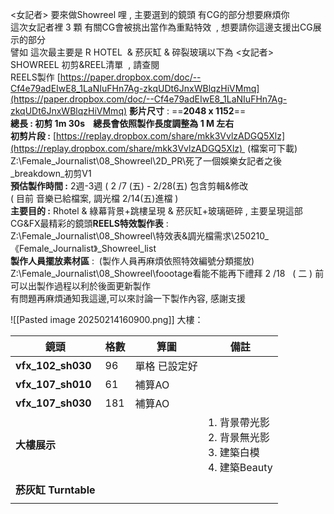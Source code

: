 <女記者> 要來做Showreel 哩 , 主要選到的鏡頭 有CG的部分想要麻煩你  
這次女記者裡 3 顆 有關CG會被挑出當作為重點特效  , 想要請你這邊支援出CG展示的部分  
譬如 這次最主要是 R HOTEL  & 菸灰缸 & 碎裂玻璃以下為 <女記者>  SHOWREEL 初剪&REEL清單  , 請查閱   
REELS製作 [https://paper.dropbox.com/doc/--Cf4e79adEIwE8_1LaNIuFHn7Ag-zkqUDt6JnxWBlqzHiVMmq](https://paper.dropbox.com/doc/--Cf4e79adEIwE8_1LaNIuFHn7Ag-zkqUDt6JnxWBlqzHiVMmq)
**影片尺寸** : ==**2048 x 1152**==  
**總長 : 初剪 1m 30s    總長會依照製作長度調整為 1 M 左右**  
**初剪片段 :** [https://replay.dropbox.com/share/mkk3VvlzADGQ5Xlz](https://replay.dropbox.com/share/mkk3VvlzADGQ5Xlz)  (檔案可下載)  
Z:\Female_Journalist\08_Showreel\2D\_PR\死了一個娛樂女記者之後_breakdown_初剪V1  
**預估製作時間 :** 2週-3週 ( 2 /7 (五) - 2/28(五) 包含剪輯&修改  
( 目前 音樂已給檔案, 調光檔 2/14(五)進檔 )  
**主要目的 :** Rhotel & 綠幕背景+跳樓呈現 & 菸灰缸+玻璃砸碎 , 主要呈現這部CG&FX最精彩的鏡頭**REELS特效製作表** :  
Z:\Female_Journalist\08_Showreel\特效表&調光檔需求\250210_《Female_Journalist》_Showreel_list  
**製作人員擺放素材區** :  (製作人員再麻煩依照特效編號分類擺放)  
Z:\Female_Journalist\08_Showreel\foootage看能不能再下禮拜 2 /18   ( 二 ) 前可以出製作過程以利於後面更新製作  
有問題再麻煩通知我這邊,可以來討論一下製作內容, 感謝支援 

![[Pasted image 20250214160900.png]]
大樓：

| 鏡頭                | 格數  | 算圖      | 備註                                             |
| ----------------- | --- | ------- | ---------------------------------------------- |
| **vfx_102_sh030** | 96  | 單格 已設定好 |                                                |
| **vfx_107_sh010** | 61  | 補算AO    |                                                |
| **vfx_107_sh030** | 181 | 補算AO    |                                                |
| **大樓展示**          |     |         | 1. 背景帶光影<br>2. 背景無光影<br>3. 建築白模<br>4. 建築Beauty |
|                   |     |         |                                                |
| **菸灰缸 Turntable** |     |         |                                                |
|                   |     |         |                                                |

